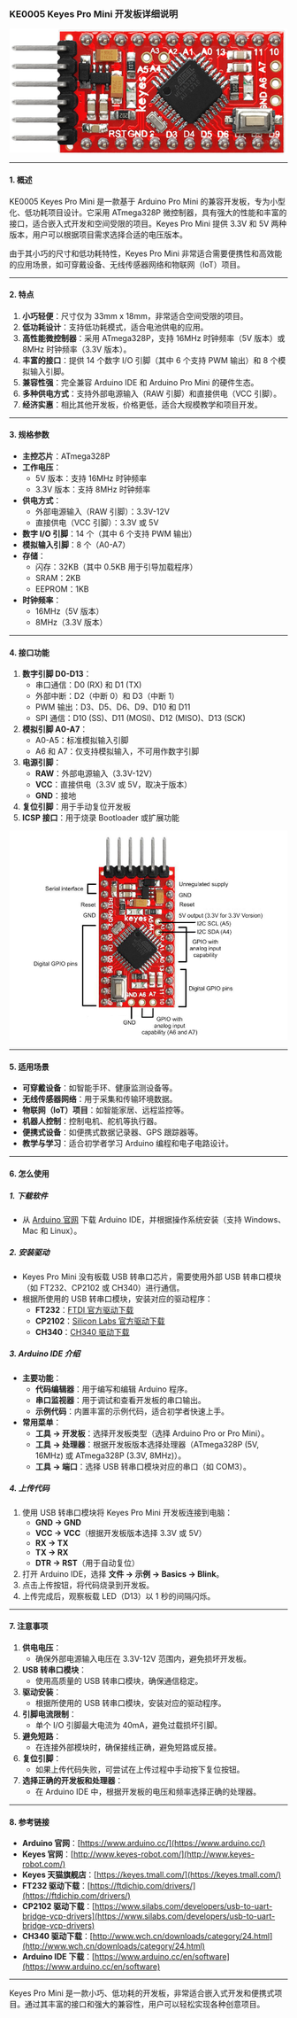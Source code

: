 ### KE0005 Keyes Pro Mini 开发板详细说明

![image-20250312152515653](media/image-20250312152515653.png)

---

#### **1. 概述**
KE0005 Keyes Pro Mini 是一款基于 Arduino Pro Mini 的兼容开发板，专为小型化、低功耗项目设计。它采用 ATmega328P 微控制器，具有强大的性能和丰富的接口，适合嵌入式开发和空间受限的项目。Keyes Pro Mini 提供 3.3V 和 5V 两种版本，用户可以根据项目需求选择合适的电压版本。

由于其小巧的尺寸和低功耗特性，Keyes Pro Mini 非常适合需要便携性和高效能的应用场景，如可穿戴设备、无线传感器网络和物联网（IoT）项目。

---

#### **2. 特点**
1. **小巧轻便**：尺寸仅为 33mm x 18mm，非常适合空间受限的项目。
2. **低功耗设计**：支持低功耗模式，适合电池供电的应用。
3. **高性能微控制器**：采用 ATmega328P，支持 16MHz 时钟频率（5V 版本）或 8MHz 时钟频率（3.3V 版本）。
4. **丰富的接口**：提供 14 个数字 I/O 引脚（其中 6 个支持 PWM 输出）和 8 个模拟输入引脚。
5. **兼容性强**：完全兼容 Arduino IDE 和 Arduino Pro Mini 的硬件生态。
6. **多种供电方式**：支持外部电源输入（RAW 引脚）和直接供电（VCC 引脚）。
7. **经济实惠**：相比其他开发板，价格更低，适合大规模教学和项目开发。

---

#### **3. 规格参数**
- **主控芯片**：ATmega328P  
- **工作电压**：
  - 5V 版本：支持 16MHz 时钟频率  
  - 3.3V 版本：支持 8MHz 时钟频率  
- **供电方式**：
  - 外部电源输入（RAW 引脚）：3.3V-12V  
  - 直接供电（VCC 引脚）：3.3V 或 5V  
- **数字 I/O 引脚**：14 个（其中 6 个支持 PWM 输出）  
- **模拟输入引脚**：8 个（A0-A7）  
- **存储**：
  - 闪存：32KB（其中 0.5KB 用于引导加载程序）  
  - SRAM：2KB  
  - EEPROM：1KB  
- **时钟频率**：
  - 16MHz（5V 版本）  
  - 8MHz（3.3V 版本）  

---

#### **4. 接口功能**
1. **数字引脚 D0-D13**：
   - 串口通信：D0 (RX) 和 D1 (TX)  
   - 外部中断：D2（中断 0）和 D3（中断 1）  
   - PWM 输出：D3、D5、D6、D9、D10 和 D11  
   - SPI 通信：D10 (SS)、D11 (MOSI)、D12 (MISO)、D13 (SCK)  
2. **模拟引脚 A0-A7**：
   - A0-A5：标准模拟输入引脚  
   - A6 和 A7：仅支持模拟输入，不可用作数字引脚  
3. **电源引脚**：
   - **RAW**：外部电源输入（3.3V-12V）  
   - **VCC**：直接供电（3.3V 或 5V，取决于版本）  
   - **GND**：接地  
4. **复位引脚**：用于手动复位开发板  
5. **ICSP 接口**：用于烧录 Bootloader 或扩展功能  

![Img](media/img-20250320102436.jpg)


---

#### **5. 适用场景**
- **可穿戴设备**：如智能手环、健康监测设备等。
- **无线传感器网络**：用于采集和传输环境数据。
- **物联网（IoT）项目**：如智能家居、远程监控等。
- **机器人控制**：控制电机、舵机等执行器。
- **便携式设备**：如便携式数据记录器、GPS 跟踪器等。
- **教学与学习**：适合初学者学习 Arduino 编程和电子电路设计。

---

#### **6. 怎么使用**
##### **1. 下载软件**
- 从 [Arduino 官网](https://www.arduino.cc/) 下载 Arduino IDE，并根据操作系统安装（支持 Windows、Mac 和 Linux）。

##### **2. 安装驱动**
- Keyes Pro Mini 没有板载 USB 转串口芯片，需要使用外部 USB 转串口模块（如 FT232、CP2102 或 CH340）进行通信。
- 根据所使用的 USB 转串口模块，安装对应的驱动程序：
  - **FT232**：[FTDI 官方驱动下载](https://ftdichip.com/drivers/)  
  - **CP2102**：[Silicon Labs 官方驱动下载](https://www.silabs.com/developers/usb-to-uart-bridge-vcp-drivers)  
  - **CH340**：[CH340 驱动下载](http://www.wch.cn/downloads/category/24.html)  

##### **3. Arduino IDE 介绍**
- **主要功能**：
  - **代码编辑器**：用于编写和编辑 Arduino 程序。
  - **串口监视器**：用于调试和查看开发板的串口输出。
  - **示例代码**：内置丰富的示例代码，适合初学者快速上手。
- **常用菜单**：
  - **工具 -> 开发板**：选择开发板类型（选择 Arduino Pro or Pro Mini）。
  - **工具 -> 处理器**：根据开发板版本选择处理器（ATmega328P (5V, 16MHz) 或 ATmega328P (3.3V, 8MHz)）。
  - **工具 -> 端口**：选择 USB 转串口模块对应的串口（如 COM3）。

##### **4. 上传代码**
1. 使用 USB 转串口模块将 Keyes Pro Mini 开发板连接到电脑：
   - **GND -> GND**  
   - **VCC -> VCC**（根据开发板版本选择 3.3V 或 5V）  
   - **RX -> TX**  
   - **TX -> RX**  
   - **DTR -> RST**（用于自动复位）  
2. 打开 Arduino IDE，选择 **文件 -> 示例 -> Basics -> Blink**。
3. 点击上传按钮，将代码烧录到开发板。
4. 上传完成后，观察板载 LED（D13）以 1 秒的间隔闪烁。

---

#### **7. 注意事项**
1. **供电电压**：
   - 确保外部电源输入电压在 3.3V-12V 范围内，避免损坏开发板。
2. **USB 转串口模块**：
   - 使用高质量的 USB 转串口模块，确保通信稳定。
3. **驱动安装**：
   - 根据所使用的 USB 转串口模块，安装对应的驱动程序。
4. **引脚电流限制**：
   - 单个 I/O 引脚最大电流为 40mA，避免过载损坏引脚。
5. **避免短路**：
   - 在连接外部模块时，确保接线正确，避免短路或反接。
6. **复位引脚**：
   - 如果上传代码失败，可尝试在上传过程中手动按下复位按钮。
7. **选择正确的开发板和处理器**：
   - 在 Arduino IDE 中，根据开发板的电压和频率选择正确的处理器。

---

#### **8. 参考链接**
- **Arduino 官网**：[https://www.arduino.cc/](https://www.arduino.cc/)  
- **Keyes 官网**：[http://www.keyes-robot.com/](http://www.keyes-robot.com/)  
- **Keyes 天猫旗舰店**：[https://keyes.tmall.com/](https://keyes.tmall.com/)  
- **FT232 驱动下载**：[https://ftdichip.com/drivers/](https://ftdichip.com/drivers/)  
- **CP2102 驱动下载**：[https://www.silabs.com/developers/usb-to-uart-bridge-vcp-drivers](https://www.silabs.com/developers/usb-to-uart-bridge-vcp-drivers)  
- **CH340 驱动下载**：[http://www.wch.cn/downloads/category/24.html](http://www.wch.cn/downloads/category/24.html)  
- **Arduino IDE 下载**：[https://www.arduino.cc/en/software](https://www.arduino.cc/en/software)  

---

Keyes Pro Mini 是一款小巧、低功耗的开发板，非常适合嵌入式开发和便携式项目。通过其丰富的接口和强大的兼容性，用户可以轻松实现各种创意项目。


